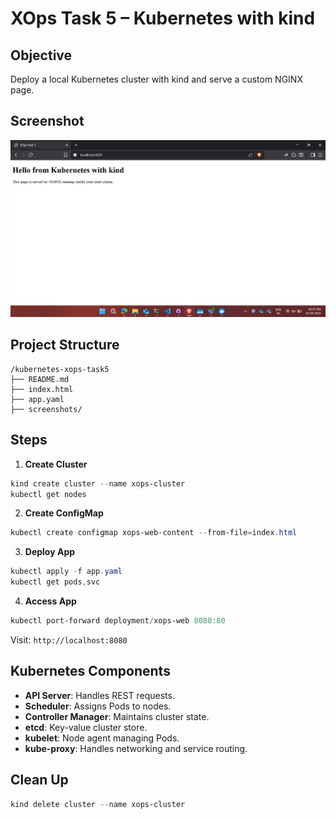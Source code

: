 # XOps Task 5 – Kubernetes with kind

## Objective

Deploy a local Kubernetes cluster with kind and serve a custom NGINX page.

## Screenshot

![Kubernetes Dashboard Screenshot](Screenshots/webpage.png)

## Project Structure

```
/kubernetes-xops-task5
├── README.md
├── index.html
├── app.yaml
├── screenshots/
```

## Steps

1. **Create Cluster**

```powershell
kind create cluster --name xops-cluster
kubectl get nodes
```

2. **Create ConfigMap**

```powershell
kubectl create configmap xops-web-content --from-file=index.html
```

3. **Deploy App**

```powershell
kubectl apply -f app.yaml
kubectl get pods,svc
```

4. **Access App**

```powershell
kubectl port-forward deployment/xops-web 8080:80
```

Visit: `http://localhost:8080`

## Kubernetes Components

* **API Server**: Handles REST requests.
* **Scheduler**: Assigns Pods to nodes.
* **Controller Manager**: Maintains cluster state.
* **etcd**: Key-value cluster store.
* **kubelet**: Node agent managing Pods.
* **kube-proxy**: Handles networking and service routing.

## Clean Up

```powershell
kind delete cluster --name xops-cluster
```
